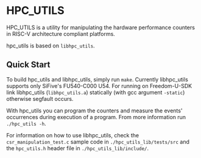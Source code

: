 # HPC_UTILS
HPC_UTILS is a utility for manipulating the hardware performance counters
in RISC-V architecture compliant platforms.

hpc_utils is based on `libhpc_utils`.

## Quick Start
To build hpc_utils and libhpc_utils, simply run `make`.
Currently libhpc_utils supports only SiFive's FU540-C000 U54. 
For running on Freedom-U-SDK link libhpc_utils (`libhpc_utils.a`) 
statically (with gcc argument `-static`) otherwise segfault occurs.

With hpc_utils you can program the counters and measure 
the events' occurrences during execution of 
a program. From more information run `./hpc_utils -h`.

For information on how to use libhpc_utils, 
check the `csr_manipulation_test.c` sample code in `./hpc_utils_lib/tests/src` 
and the `hpc_utils.h` header file in `./hpc_utils_lib/include/`.